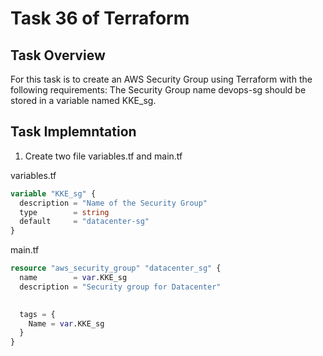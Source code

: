 # Task 36 of Terraform

## Task Overview
For this task is to create an AWS Security Group using Terraform with the following requirements:
The Security Group name devops-sg should be stored in a variable named KKE_sg.
## Task Implemntation
1. Create two file variables.tf and main.tf

variables.tf 
```terraform
variable "KKE_sg" {
  description = "Name of the Security Group"
  type        = string
  default     = "datacenter-sg"
}
```

main.tf
```terraform
resource "aws_security_group" "datacenter_sg" {
  name        = var.KKE_sg
  description = "Security group for Datacenter"
  

  tags = {
    Name = var.KKE_sg
  }
}

```